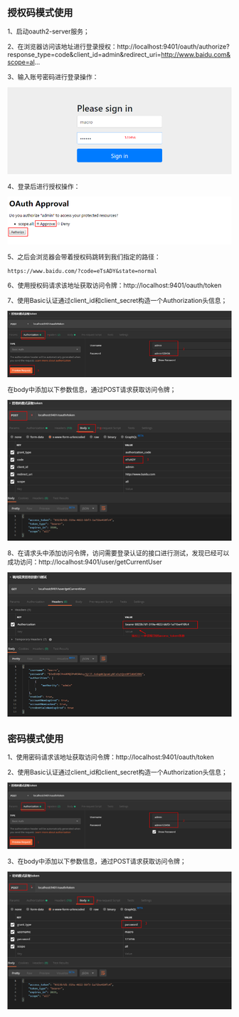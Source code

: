 
## 授权码模式使用

1、启动oauth2-server服务；

2、在浏览器访问该地址进行登录授权：http://localhost:9401/oauth/authorize?response_type=code&client_id=admin&redirect_uri=http://www.baidu.com&scope=al...

3、输入账号密码进行登录操作：

![](./img/001.png)

4、登录后进行授权操作：
 
![](./img/002.png) 

5、之后会浏览器会带着授权码跳转到我们指定的路径：
```
https://www.baidu.com/?code=eTsADY&state=normal
```

6、使用授权码请求该地址获取访问令牌：http://localhost:9401/oauth/token

7、使用Basic认证通过client_id和client_secret构造一个Authorization头信息；
  
![](./img/003.png) 

在body中添加以下参数信息，通过POST请求获取访问令牌；

![](./img/004.png) 

8、在请求头中添加访问令牌，访问需要登录认证的接口进行测试，发现已经可以成功访问：http://localhost:9401/user/getCurrentUser

![](./img/005.png) 


## 密码模式使用

1、使用密码请求该地址获取访问令牌：http://localhost:9401/oauth/token

2、使用Basic认证通过client_id和client_secret构造一个Authorization头信息；

![](./img/006.png) 

3、在body中添加以下参数信息，通过POST请求获取访问令牌；

![](./img/007.png) 